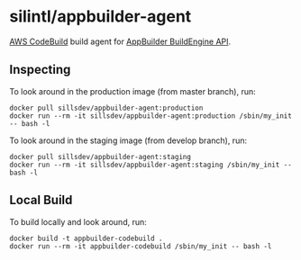 # silintl/appbuilder-agent #

[AWS CodeBuild](https://aws.amazon.com/codebuild/) build agent for [AppBuilder BuildEngine API](/sillsdev/appbuilder-buildengine-api).

## Inspecting

To look around in the production image (from master branch), run:

    docker pull sillsdev/appbuilder-agent:production
    docker run --rm -it sillsdev/appbuilder-agent:production /sbin/my_init -- bash -l

To look around in the staging image (from develop branch), run:

    docker pull sillsdev/appbuilder-agent:staging
    docker run --rm -it sillsdev/appbuilder-agent:staging /sbin/my_init -- bash -l

## Local Build

To build locally and look around, run:

    docker build -t appbuilder-codebuild .
    docker run --rm -it appbuilder-codebuild /sbin/my_init -- bash -l
